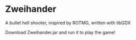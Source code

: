 # Zweihander
A bullet hell shooter, inspired by ROTMG, written with libGDX

Download Zweihander.jar and run it to play the game!
